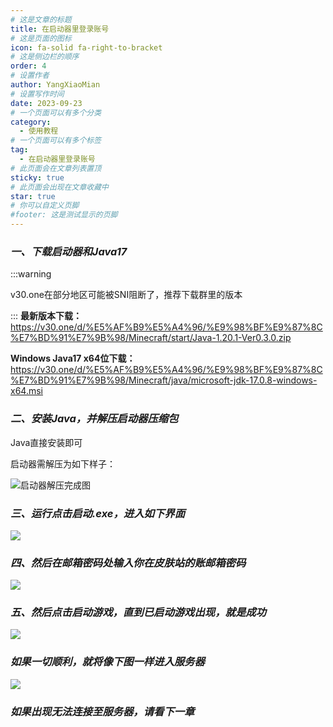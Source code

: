 ```yaml
---
# 这是文章的标题
title: 在启动器里登录账号
# 这是页面的图标
icon: fa-solid fa-right-to-bracket
# 这是侧边栏的顺序
order: 4
# 设置作者
author: YangXiaoMian
# 设置写作时间
date: 2023-09-23
# 一个页面可以有多个分类
category:
  - 使用教程
# 一个页面可以有多个标签
tag:
  - 在启动器里登录账号
# 此页面会在文章列表置顶
sticky: true
# 此页面会出现在文章收藏中
star: true
# 你可以自定义页脚
#footer: 这是测试显示的页脚
---
```

### ***一、下载启动器和Java17***
:::warning

v30.one在部分地区可能被SNI阻断了，推荐下载群里的版本

:::
**最新版本下载：**
https://v30.one/d/%E5%AF%B9%E5%A4%96/%E9%98%BF%E9%87%8C%E7%BD%91%E7%9B%98/Minecraft/start/Java-1.20.1-Ver0.3.0.zip

**Windows Java17 x64位下载：**
https://v30.one/d/%E5%AF%B9%E5%A4%96/%E9%98%BF%E9%87%8C%E7%BD%91%E7%9B%98/Minecraft/java/microsoft-jdk-17.0.8-windows-x64.msi

### ***二、安装Java，并解压启动器压缩包***
Java直接安装即可

启动器需解压为如下样子：

![启动器解压完成图](https://m1.miaomc.cn/uploads/20230923_650ecf121fd7a.png)

### ***三、运行点击启动.exe，进入如下界面***
![](https://m1.miaomc.cn/uploads/20230923_650ecfb367e51.png)

### ***四、然后在邮箱密码处输入你在皮肤站的账邮箱密码***
![](https://m1.miaomc.cn/uploads/20230923_650ed06052e62.png)

### ***五、然后点击启动游戏，直到已启动游戏出现，就是成功***
![](https://m1.miaomc.cn/uploads/20230923_650ed0a61e99a.png)

### ***如果一切顺利，就将像下图一样进入服务器***
![](https://m1.miaomc.cn/uploads/20230923_650ed11b5306a.png)

### ***如果出现无法连接至服务器，请看下一章***

